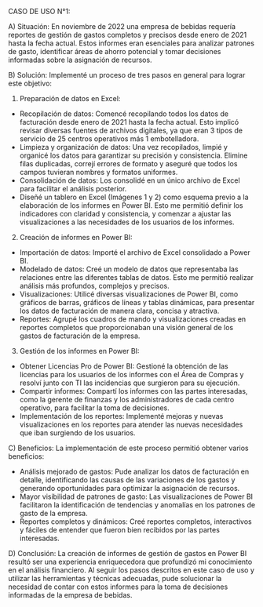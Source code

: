 CASO DE USO N°1:

A) Situación:
  En noviembre de 2022 una empresa de bebidas requería reportes de gestión de gastos completos y precisos desde enero de 2021 hasta la fecha actual. Estos informes eran esenciales para analizar patrones de gasto, identificar áreas de ahorro potencial y tomar decisiones informadas sobre la asignación de recursos.

B) Solución:
  Implementé un proceso de tres pasos en general para lograr este objetivo:

 1. Preparación de datos en Excel:
  - Recopilación de datos: Comencé recopilando todos los datos de facturación desde enero de 2021 hasta la fecha actual. Esto implicó revisar diversas fuentes de archivos digitales, ya que eran 3 tipos de servicio de 25 centros operativos más 1 embotelladora.
  - Limpieza y organización de datos: Una vez recopilados, limpié y organicé los datos para garantizar su precisión y consistencia. Elimine filas duplicadas, correjí errores de formato y aseguré que todos los campos tuvieran nombres y formatos uniformes.
  - Consolidación de datos: Los consolidé en un único archivo de Excel para facilitar el análisis posterior.
  - Diseñé un tablero en Excel (Imágenes 1 y 2) como esquema previo a la elaboración de los informes en Power BI. Esto me permitió definir los indicadores con claridad y consistencia, y comenzar a ajustar las visualizaciones a las necesidades de los usuarios de los informes.

2. Creación de informes en Power BI:
  - Importación de datos: Importé el archivo de Excel consolidado a Power BI.
  - Modelado de datos: Creé un modelo de datos que representaba las relaciones entre las diferentes tablas de datos. Esto me permitió realizar análisis más profundos, complejos y precisos.
  - Visualizaciones: Utilicé diversas visualizaciones de Power BI, como gráficos de barras, gráficos de líneas y tablas dinámicas, para presentar los datos de facturación de manera clara, concisa y atractiva.
  - Reportes: Agrupé los cuadros de mando y visualizaciones creadas en reportes completos que proporcionaban una visión general de los gastos de facturación de la empresa.

3. Gestión de los informes en Power BI:
  - Obtener Licencias Pro de Power BI: Gestioné la obtención de las licencias para los usuarios de los informes con el Área de Compras y resolví junto con TI las incidencias que surgieron para su ejecución.
  - Compartir informes: Compartí los informes con las partes interesadas, como la gerente de finanzas y los administradores de cada centro operativo, para facilitar la toma de decisiones.
  - Implementación de los reportes: Implementé mejoras y nuevas visualizaciones en los reportes para atender las nuevas necesidades que iban surgiendo de los usuarios.

C) Beneficios:
  La implementación de este proceso permitió obtener varios beneficios:
  - Análisis mejorado de gastos: Pude analizar los datos de facturación en detalle, identificando las causas de las variaciones de los gastos y generando oportunidades para optimizar la asignación de recursos.
  - Mayor visibilidad de patrones de gasto: Las visualizaciones de Power BI facilitaron la identificación de tendencias y anomalías en los patrones de gasto de la empresa.
  - Reportes completos y dinámicos: Creé reportes completos, interactivos y fáciles de entender que fueron bien recibidos por las partes interesadas.

D) Conclusión:
  La creación de informes de gestión de gastos en Power BI resultó ser una experiencia enriquecedora que profundizó mi conocimiento en el análisis financiero. Al seguir los pasos descritos en este caso de uso y utilizar las herramientas y técnicas adecuadas, pude solucionar la necesidad de contar con estos informes para la toma de decisiones informadas de la empresa de bebidas.

